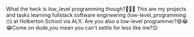 What the heck is low_level programming though?🤣🤣🤣
This are my projects and tasks learning fullstack software engineering (low-level_programming🙄) at Holberton School via ALX.
Are you also a low-level programmer?😄😂😂Come on dude,you mean you can't settle for less like me?😉
